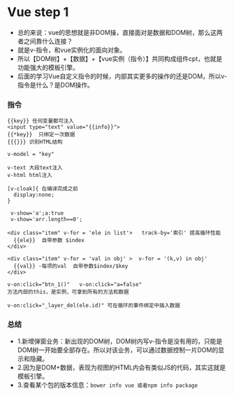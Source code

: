 # Vue step 1

* 总的来说：vue的思想就是非DOM操，直接面对是数据和DOM树，那么这两者之间靠什么连接？
* 就是v-指令，和vue实例化的面向对象。
* 所以【DOM树】+【数据】+【vue实例（指令）】共同构成组件cpt，也就是功能强大的模板引擎。
* 后面的学习Vue自定义指令的时候，内部其实更多的操作的还是DOM，所以v-指令是什么？是DOM操作。

### 指令

```
{{key}} 任何变量都可注入
<input type="text" value="{{info}}">
{{*key}}  只绑定一次数据
{{{}}} 识别HTML结构

v-model = "key" 

v-text 大段text注入
v-html html注入

[v-cloak]{ 在编译完成之前
  display:none;
}

 v-show='a';a:true
 v-show='arr.length==0';

<div class="item" v-for = 'ele in list'>   track-by='索引' 提高循环性能
  {{ele}}  自带参数 $index
</div>

<div class="item" v-for = 'val in obj' >  v-for = '(k,v) in obj'
  {{val}} -每项的val  自带参数$index/$key
</div>

v-on:click="btn_1()"   v-on:click="a=false"
方法内部的this，是实例，可拿到所有的方法和数据

v-on:click="_layer_del(ele.id)" 可在循环的事件绑定中插入数据
```

### 总结

* 1.新增弹窗业务：新出现的DOM树，DOM树内写v-指令是没有用的，只能是DOM树一开始要全部存在。所以对该业务，可以通过数据控制一片DOM的显示和隐藏。
* 2.因为是DOM+数据，表现为视图的HTML内会有类似JS的代码，其实这就是模板引擎。
* 3.查看某个包的版本信息：`bower info vue 或者npm info package`